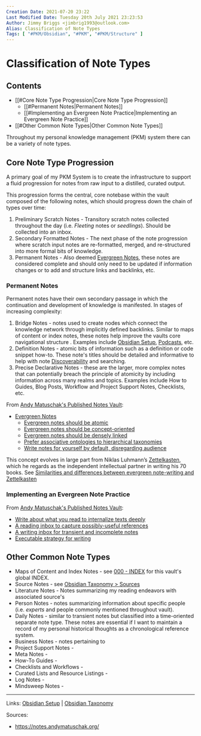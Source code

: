 ```yaml
---
Creation Date: 2021-07-20 23:22
Last Modified Date: Tuesday 20th July 2021 23:23:53
Author: Jimmy Briggs <jimbrig1993@outlook.com>
Alias: Classification of Note Types
Tags: [ "#PKM/Obsidian", "#PKM", "#PKM/Structure" ]
---
```


# Classification of Note Types

## Contents

- [[#Core Note Type Progression|Core Note Type Progression]]
	- [[#Permanent Notes|Permanent Notes]]
	- [[#Implementing an Evergreen Note Practice|Implementing an Evergreen Note Practice]]
- [[#Other Common Note Types|Other Common Note Types]]


Throughout my personal knowledge management (PKM) system there can be a variety of note types. 

## Core Note Type Progression

A primary goal of my PKM System is to create the infrastructure to support a fluid progression for notes from raw input to a distilled, curated output.

This progression forms the central, core notebase within the vault composed of the following notes, which should progress down the chain of types over time:

1. Preliminary Scratch Notes - Transitory scratch notes collected throughout the day (i.e. *Fleeting* notes or *seedlings*). Should be collected into an inbox.
2. Secondary Formatted Notes - The next phase of the note progression where scratch input notes are re-formatted, merged, and re-structured into more formal bits of knowledge.
3. Permanent Notes - Also deemed [Evergreen Notes](https://notes.andymatuschak.org/Evergreen_notes), these notes are considered complete and should only need to be updated if information changes or to add and structure links and backlinks, etc.

### Permanent Notes

Permanent notes have their own secondary passage in which the continuation and development of knowledge is manifested. In stages of increasing complexity:

1. Bridge Notes - notes used to create nodes which connect the knowledge network through implicitly defined backlinks. Similar to maps of content or index notes, these notes help improve the vaults core navigational structure . Examples include [Obsidian Setup](Obsidian%20Setup.md), [Podcasts](Podcasts), etc.
2. Definition Notes - atomic bits of information such as a definition or code snippet how-to. These note's titles should be detailed and informative to help with note [Discoverability](https://en.wikipedia.org/wiki/Discoverability) and searching. 
3. Precise Declarative Notes - these are the larger, more complex notes that can potentially breach the principle of atomicity by including information across many realms and topics. Examples include How to Guides, Blog Posts, Workflow and Project Support Notes, Checklists, etc. 

From [Andy Matuschak's Published Notes Vault](https://notes.andymatuschak.org/):

- [Evergreen Notes](https://notes.andymatuschak.org/Evergreen_notes)
	- [Evergreen notes should be atomic](https://notes.andymatuschak.org/z4Rrmh17vMBbauEGnFPTZSK3UmdsGExLRfZz1)
	- [Evergreen notes should be concept-oriented](https://notes.andymatuschak.org/z6bci25mVUBNFdVWSrQNKr6u7AZ1jFzfTVbMF)
	- [Evergreen notes should be densely linked](https://notes.andymatuschak.org/z2HUE4ABbQjUNjrNemvkTCsLa1LPDRuwh1tXC)
	- [Prefer associative ontologies to hierarchical taxonomies](https://notes.andymatuschak.org/z29hLZHiVt7W2uss2uMpSZquAX5T6vaeSF6Cy)
	- [Write notes for yourself by default, disregarding audience](https://notes.andymatuschak.org/z8AfCaQJdp852orumhXPxHb3r278FHA9xZN8J)

This concept evolves in large part from Niklas Luhmann’s [Zettelkasten](https://notes.andymatuschak.org/z2QvtE9w5zs49x7WUeG8Ut1vywHDLiG2Wkm9p), which he regards as the independent intellectual partner in writing his 70 books. See [Similarities and differences between evergreen note-writing and Zettelkasten](https://notes.andymatuschak.org/z4AX7pHAu5uUfmrq4K4zig9x8jmmF62XgaMXm)

### Implementing an Evergreen Note Practice

From [Andy Matuschak's Published Notes Vault](https://notes.andymatuschak.org/):

-   [Write about what you read to internalize texts deeply](https://notes.andymatuschak.org/zg3fYweZpbHeBTpcYke5mF4ZfrJutYcQEtFo)
-   [A reading inbox to capture possibly-useful references](https://notes.andymatuschak.org/z3N113rxPFreW9xUkLkUFomr2LUqfXbdCo3M)
-   [A writing inbox for transient and incomplete notes](https://notes.andymatuschak.org/z5aJUJcSbxuQxzHr2YvaY4cX5TuvLQT7r27Dz)
-   [Executable strategy for writing](https://notes.andymatuschak.org/z3PBVkZ2SvsAgFXkjHsycBeyS6Cw1QXf7kcD8)

## Other Common Note Types

- Maps of Content and Index Notes - see [000 - INDEX](../1-Maps-of-Content/000%20-%20INDEX.md) for this vault's global INDEX.
- Source Notes - see [Obsidian Taxonomy > Sources](Obsidian%20Taxonomy#Sources)
- Literature Notes - Notes summarizing my reading endeavors with associated source's
- Person Notes - notes summarizing information about specific people (i.e. *experts* and people commonly mentioned throughout vault).
- Daily Notes - similar to transient notes but classified into a time-oriented separate note type. These notes are essential if I want to maintain a record of my personal historical thoughts as a chronological reference system.
- Business Notes - notes pertaining to 
- Project Support Notes -
- Meta Notes - 
- How-To Guides - 
- Checklists and Workflows - 
- Curated Lists and Resource Listings - 
- Log Notes - 
- Mindsweep Notes - 
  

***

Links: [Obsidian Setup](Obsidian%20Setup.md) | [Obsidian Taxonomy](Obsidian%20Taxonomy.md)

Sources:
- https://notes.andymatuschak.org/


